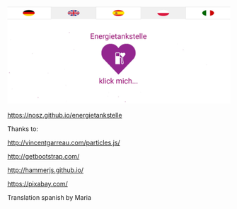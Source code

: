 ![Energietankstelle](img/energietankstelle_languages.jpg "Energietankstelle")



https://nosz.github.io/energietankstelle

Thanks to:

http://vincentgarreau.com/particles.js/

http://getbootstrap.com/

http://hammerjs.github.io/

https://pixabay.com/

Translation spanish by Maria



